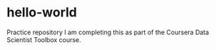 # hello-world
Practice repository
I am completing this as part of the Coursera Data Scientist Toolbox course.

